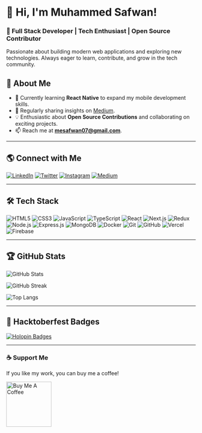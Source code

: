 # 👋 Hi, I'm Muhammed Safwan!

### 🚀 Full Stack Developer | Tech Enthusiast | Open Source Contributor

Passionate about building modern web applications and exploring new technologies. Always eager to learn, contribute, and grow in the tech community.

## 📌 About Me
- 🌱 Currently learning **React Native** to expand my mobile development skills.
- 📝 Regularly sharing insights on [Medium](https://medium.com/@mesafwan07).
- 💡 Enthusiastic about **Open Source Contributions** and collaborating on exciting projects.
- 📫 Reach me at **mesafwan07@gmail.com**.

---

## 🌎 Connect with Me

[![LinkedIn](https://img.shields.io/badge/LinkedIn-0077B5?style=for-the-badge&logo=linkedin&logoColor=white)](https://linkedin.com/in/muhammed-safwan-1bab1b25b) 
[![Twitter](https://img.shields.io/badge/Twitter-1DA1F2?style=for-the-badge&logo=twitter&logoColor=white)](https://x.com/me_safwan_07) 
[![Instagram](https://img.shields.io/badge/Instagram-E4405F?style=for-the-badge&logo=instagram&logoColor=white)](https://instagram.com/me_safwan_07) 
[![Medium](https://img.shields.io/badge/Medium-000000?style=for-the-badge&logo=medium&logoColor=white)](https://medium.com/@mesafwan07)

---

## 🛠 Tech Stack

![HTML5](https://skillicons.dev/icons?i=html) ![CSS3](https://skillicons.dev/icons?i=css) ![JavaScript](https://skillicons.dev/icons?i=js) ![TypeScript](https://skillicons.dev/icons?i=ts) ![React](https://skillicons.dev/icons?i=react) ![Next.js](https://skillicons.dev/icons?i=nextjs) ![Redux](https://skillicons.dev/icons?i=redux) ![Node.js](https://skillicons.dev/icons?i=nodejs) ![Express.js](https://skillicons.dev/icons?i=express) ![MongoDB](https://skillicons.dev/icons?i=mongodb) ![Docker](https://skillicons.dev/icons?i=docker) ![Git](https://skillicons.dev/icons?i=git) ![GitHub](https://skillicons.dev/icons?i=github) ![Vercel](https://skillicons.dev/icons?i=vercel) ![Firebase](https://skillicons.dev/icons?i=firebase)

---

## 🏆 GitHub Stats

![GitHub Stats](https://github-readme-stats.vercel.app/api?username=me-safwan-07&theme=radical&hide_border=false&include_all_commits=false&count_private=false)

![GitHub Streak](https://github-readme-streak-stats.herokuapp.com/?user=me-safwan-07&theme=radical&hide_border=false)

![Top Langs](https://github-readme-stats.vercel.app/api/top-langs/?username=me-safwan-07&theme=radical&hide_border=false&layout=compact)

---

## 🎉 Hacktoberfest Badges
[![Holopin Badges](https://holopin.me/mesafwan07)](https://holopin.io/@mesafwan07)

---

### ☕ Support Me
If you like my work, you can buy me a coffee! 

<a href="https://www.buymeacoffee.com/mesafwan07y" target="_blank">
    <img src="https://cdn.buymeacoffee.com/buttons/v2/default-yellow.png" alt="Buy Me A Coffee" width="120" />
</a>
